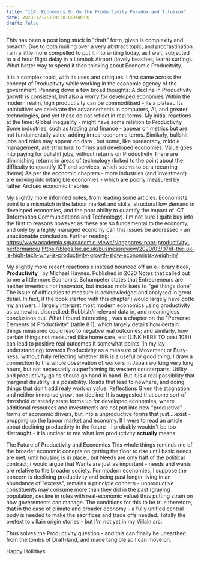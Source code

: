 ```yaml
---
title: "114: Economics 9: On the Productivity Paradox and Illusion"
date: 2023-12-26T19:30:00+08:00
draft: false
---
```


This has been a post long stuck in "draft" form, given is complexity and breadth. Due to both mulling over a very abstract topic, and procrastination. 
I am a little more compelled to put it into writing today, as I wait, subjected to a 4 hour flight delay in a Lombok Airport (lovely beaches; learnt surfing). What better way to spend it then thinking about Economic Producitvity. 

It is a complex topic, with its uses and critiques. I first came across  the concept of Producitvity while working in the economic agency of the government. 
Penning down a few broad thoughts:
A decline in Productivity growth is consistent, but also a worry for developed economies
Within the modern realm, high productivity can be commoditised - its a plateau 
Its unintuitive: we celebrate the advancements in computers, AI, and greater technologies, and yet these do not reflect in real terms.
My initial reactions at the time:
Global inequality - might have some relation to Productivity
Some industries, such as trading and finance - appear on metrics but are not fundamentally value-adding in real economic terms. 
Similarly, bullshit jobs and roles may appear on data , but some, like bureacracy, middle management, are structural to firms and developed economies. 
Value goes into paying for bullshit jobs, without returns on Productivity
There are diminishing returns in areas of technology (linked to the point about the difficulty to quantify ICT and services, which seems to be a recurring theme)
As per the economic chapters - more industries (and investment) are moving into intangible economies - which are poorly measured by rather Archaic economic theories

My slightly more informed notes, from reading some articles:
Economists point to a mismatch in the labour market and skills; structural low demand in developed economies, and the poor ability to quantify the impact of ICT  (Information Communications and Technology).
I'm not sure I quite buy into the first to reasons however as these are so fundamental to the economy, and only by a highly managed economy can this issues be addressed - an unactionable conclusion. 
Further reading:
https://www.academia.sg/academic-views/singapores-poor-productivity-performance/
https://blogs.lse.ac.uk/businessreview/2020/03/07/if-the-uk-is-high-tech-why-is-productivity-growth-slow-economists-weigh-in/ 

My slightly more recent reactions e instead bounced off an e-library book, 
__Productivity__ , by Michael Haynes. Published in 2020
Notes that called out to me a little more
Economist Schumpeter states that Entrepreneurs are neither inventors nor innovatos, but instead mobilisers to "get things done"
The issue of difficulties to measure is acknowledged and analysed in great detail. In fact, if the book started with this chapter i would largely have gotte my answers: I largely interpret most modern economics using productivity as somewhat discredited: Rubbish/irrelevant data in, and meaningless conclusions out.
What I found interesting , was a chapter on the "Perverse Elements of Productivity" (table 8.1), which largely details how certain things measured could lead to negative real outcomes; and similarly, how certain things not measured (like home care, etc (LINK HERE TO post 108)) can lead to positive real outcomes
It somewhat points (in my lay understanding) towards Productivity as a measure of Movement or Busy-ness, without fully reflecting whether this is a useful or good thing. I draw a connection to the whole observation of workers in Japan working very long hours, but not necessarily outperforming its western counterparts. 
Utility and productivity gains should go hand in hand. But it is a real possibility that marginal disutility is a possibility. Roads that lead to nowhere, and doing things that don't add realy work or value.
Reflections
Given the stagnation and neither immense growt nor decline: It is suggested that some sort of threshold or steady state forms up for developed economies, where additional resources and investments are not put into new "productive" forms of economic drivers, but into a unproductive forms that just....exist - propping up the labour market and economy. 
If I were to read an article about declining productivty in the future - I probably wouldn't be too distraught - it is unclear to me what low productivity __actually__ means.

The Future of Productivity and Economics
This whole things reminds me of the broader economic conepts on getting the floor to rise until basic needs are met, until housing is in place.. but Needs are only half of the political contract; i would argue that Wants are just as important - needs and wants are relative to the broader society. 
For modern economies, I suppose the concern is declining productivity and being past  longer living in an abundance of "excess", remains a principle concern - unproductive constituents may consume more than they did in the past (graying population, decline in roles with real-economic value) thus putting strain on how governments can manage.
The conditions for this to be true therefore, that in the case of climate and broader economy - a fully unified central body is needed to make the sacrifices and trade offs needed. Totally the pretext to villain origin stories - but I'm not yet in my Villain arc.

Thus solves the Productivity question - and this can finally be unearthed from the tombs of Draft-land, and made tangible so I can move on.

Happy Holidays
